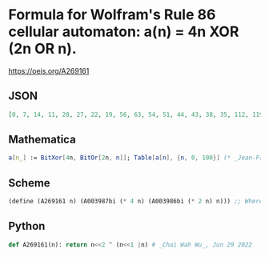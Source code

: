 # Formula for Wolfram's Rule 86 cellular automaton: a\(n\) \= 4n XOR \(2n OR n\)\.
https://oeis.org/A269161
## JSON
```JSON
[0, 7, 14, 11, 28, 27, 22, 19, 56, 63, 54, 51, 44, 43, 38, 35, 112, 119, 126, 123, 108, 107, 102, 99, 88, 95, 86, 83, 76, 75, 70, 67, 224, 231, 238, 235, 252, 251, 246, 243, 216, 223, 214, 211, 204, 203, 198, 195, 176, 183, 190, 187, 172, 171, 166, 163, 152, 159, 150, 147, 140, 139, 134, 131, 448, 455, 462, 459]
```
## Mathematica
```Mathematica
a[n_] := BitXor[4n, BitOr[2n, n]]; Table[a[n], {n, 0, 100}] (* _Jean-François Alcover_, Feb 23 2016 *)
```
## Scheme
```Scheme
(define (A269161 n) (A003987bi (* 4 n) (A003986bi (* 2 n) n))) ;; Where A003986bi and A003987bi are implementation of dyadic functions giving bitwise-OR (A003986) and bitwise-XOR (A003987) of their arguments.
```
## Python
```Python
def A269161(n): return n<<2 ^ (n<<1 |n) # _Chai Wah Wu_, Jun 29 2022
```
